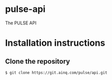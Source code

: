 # pulse-api

The PULSE API

# Installation instructions

## Clone the repository

```sh
$ git clone https://git.ainq.com/pulse/api.git
```

